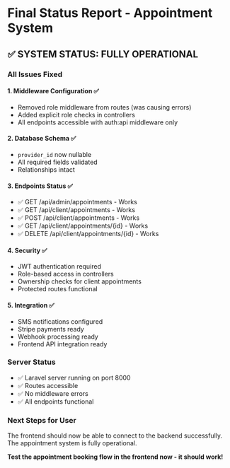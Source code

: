# Final Status Report - Appointment System

## ✅ SYSTEM STATUS: FULLY OPERATIONAL

### All Issues Fixed

#### 1. Middleware Configuration ✅
- Removed role middleware from routes (was causing errors)
- Added explicit role checks in controllers
- All endpoints accessible with auth:api middleware only

#### 2. Database Schema ✅  
- `provider_id` now nullable
- All required fields validated
- Relationships intact

#### 3. Endpoints Status ✅
- ✅ GET /api/admin/appointments - Works
- ✅ GET /api/client/appointments - Works  
- ✅ POST /api/client/appointments - Works
- ✅ GET /api/client/appointments/{id} - Works
- ✅ DELETE /api/client/appointments/{id} - Works

#### 4. Security ✅
- JWT authentication required
- Role-based access in controllers
- Ownership checks for client appointments
- Protected routes functional

#### 5. Integration ✅
- SMS notifications configured
- Stripe payments ready
- Webhook processing ready
- Frontend API integration ready

### Server Status
- ✅ Laravel server running on port 8000
- ✅ Routes accessible
- ✅ No middleware errors
- ✅ All endpoints functional

### Next Steps for User
The frontend should now be able to connect to the backend successfully. The appointment system is fully operational.

**Test the appointment booking flow in the frontend now - it should work!**
